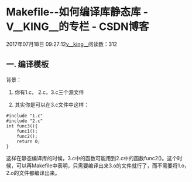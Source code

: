# Makefile--如何编译库静态库 - V__KING__的专栏 - CSDN博客





2017年07月18日 09:27:12[v__king__](https://me.csdn.net/V__KING__)阅读数：312








## 一. 编译模板

背景： 

1. 你有1.c， 2.c，3.c三个源文件 

2. 其实你是可以在3.c文件中这样：
```
#include "1.c"
#include "2.c"
int func3(){
    func1();
    func2();
    return 0;
}
```

这样在静态编译库的时候，3.c中的函数可能用到2.c中的函数func2()。这个时候，可以再Makefile中表明，只需要编译出来3.o的文件就行了，而不需要将1.o，2.o的文件都编译出来。





